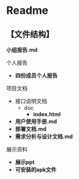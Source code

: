 # Readme

## 【文件结构】

**小组报告.md**

个人报告

- **四份成员个人报告**

项目文档

- 接口说明文档
  - doc
    - **index.html**
- **用户使用手册.md**
- **部署文档.md**
- **需求分析与设计文档.md**

展示资料

- **展示ppt**
- **可安装的apk文件**